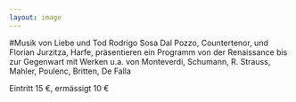 ```yaml
---
layout: image
---
```


\#Musik von Liebe und Tod
Rodrigo Sosa Dal Pozzo, Countertenor, und Florian Jurzitza, Harfe, präsentieren ein Programm von der Renaissance bis zur Gegenwart mit Werken u.a. von Monteverdi, Schumann, R. Strauss, Mahler, Poulenc, Britten, De Falla

Eintritt 15 €, ermässigt 10 €
